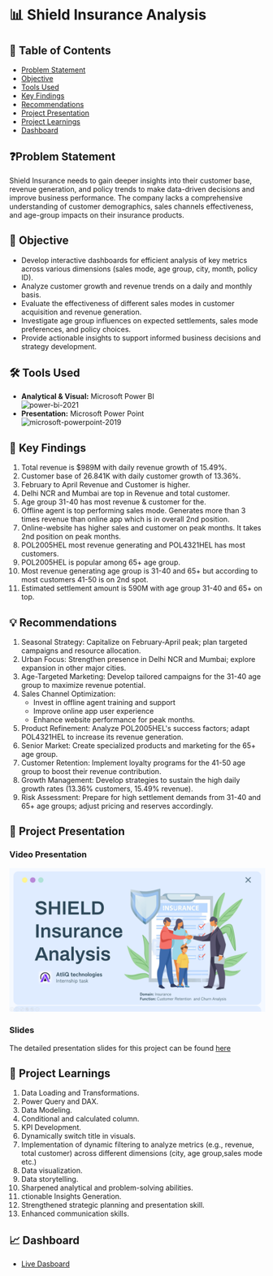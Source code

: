 # 📊 Shield Insurance Analysis

## 📕 Table of Contents
- [Problem Statement](#-problem-statement)
- [Objective](#-objective)
- [Tools Used](#%EF%B8%8F-tools-used)
- [Key Findings](#-key-findings)
- [Recommendations](#-recommendations)
- [Project Presentation](#-project-presentation)
- [Project Learnings](#-project-learnings)
- [Dashboard](#-dashboard)

## ❓Problem Statement
Shield Insurance needs to gain deeper insights into their customer base, revenue generation, and policy trends to make data-driven decisions and improve business performance. The company lacks a comprehensive understanding of customer demographics, sales channels effectiveness, and age-group impacts on their insurance products.

## 🎯 Objective
- Develop interactive dashboards for efficient analysis of key metrics across various dimensions (sales mode, age group, city, month, policy ID). 
- Analyze customer growth and revenue trends on a daily and monthly basis. 
- Evaluate the effectiveness of different sales modes in customer acquisition and revenue generation.
- Investigate age group influences on expected settlements, sales mode preferences, and policy choices.
- Provide actionable insights to support informed business decisions and strategy development. 


## 🛠️ Tools Used
- **Analytical & Visual:**  Microsoft Power BI\
  <img width="96" height="96" src="https://img.icons8.com/fluency/96/power-bi-2021.png" alt="power-bi-2021"/>
- **Presentation:** Microsoft Power Point\
  <img width="96" height="96" src="https://img.icons8.com/fluency/96/microsoft-powerpoint-2019.png" alt="microsoft-powerpoint-2019"/>


## 🔎 Key Findings
1. Total revenue is $989M with daily revenue growth of 15.49%.
2. Customer base of 26.841K with daily customer growth of 13.36%.
3. February to April Revenue and Customer is higher.
4. Delhi NCR and Mumbai are top in Revenue and total customer.
5. Age group 31-40 has most revenue & customer for the.
6. Offline agent is top performing sales mode. Generates more than 3 times revenue than online app which is in overall 2nd position.
7. Online-website has higher sales and customer on peak months. It takes 2nd position on peak months.
8. POL2005HEL most revenue generating and POL4321HEL has most customers.
9. POL2005HEL is popular among 65+ age group.
10. Most revenue generating age group is 31-40 and 65+ but according to most customers 41-50 is on 2nd spot.
11. Estimated settlement amount is 590M with age group 31-40 and 65+ on top.


## 💡 Recommendations
1. Seasonal Strategy: Capitalize on February-April peak; plan targeted campaigns and resource allocation.
2. Urban Focus: Strengthen presence in Delhi NCR and Mumbai; explore expansion in other major cities.
3. Age-Targeted Marketing: Develop tailored campaigns for the 31-40 age group to maximize revenue potential.
4. Sales Channel Optimization:
    - Invest in offline agent training and support
    - Improve online app user experience
    - Enhance website performance for peak months. 
5. Product Refinement: Analyze POL2005HEL's success factors; adapt POL4321HEL to increase its revenue generation.
6. Senior Market: Create specialized products and marketing for the 65+ age group.
7. Customer Retention: Implement loyalty programs for the 41-50 age group to boost their revenue contribution.
8. Growth Management: Develop strategies to sustain the high daily growth rates (13.36% customers, 15.49% revenue).
9. Risk Assessment: Prepare for high settlement demands from 31-40 and 65+ age groups; adjust pricing and reserves accordingly.


## 📌 Project Presentation
### Video Presentation
[![Shield Insurance Analysis Presentation](https://github.com/amanat-mahmud/Shield-Insurance-Analysis/blob/main/cover.png)](https://youtu.be/5kiMtXxRhRs)

### Slides
The detailed presentation slides for this project can be found [here](https://github.com/amanat-mahmud/Shield-Insurance-Analysis/blob/main/slide.pdf)

## 🧠 Project Learnings
1. Data Loading and Transformations.
2. Power Query and DAX.
3. Data Modeling.
4. Conditional and calculated column.
5. KPI Development.
6. Dynamically switch title in visuals.
7. Implementation of dynamic filtering to analyze metrics (e.g., revenue, total customer) across different dimensions (city, age group,sales mode etc.)
8. Data visualization.
9. Data storytelling.
10. Sharpened analytical and problem-solving abilities.
11. ctionable Insights Generation.
12. Strengthened strategic planning and  presentation skill.
13. Enhanced communication skills.

## 📈 Dashboard
- [Live Dasboard]([https://app.powerbi.com/view?r=eyJrIjoiNWNkNDAzMzgtMTQwNy00ZGNmLWEyODUtOGY5ZmZlZDhkN2JkIiwidCI6ImM2ZTU0OWIzLTVmNDUtNDAzMi1hYWU5LWQ0MjQ0ZGM1YjJjNCJ9&embedImagePlaceholder=true](https://app.powerbi.com/view?r=eyJrIjoiNDg1Zjk3NGUtYTYzZi00NTM1LWEzYmItYmY1YzIyOTA3Zjk1IiwidCI6ImM2ZTU0OWIzLTVmNDUtNDAzMi1hYWU5LWQ0MjQ0ZGM1YjJjNCJ9&pageName=2069876bcfed1bf3182d))


